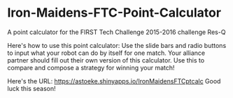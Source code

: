 # Iron-Maidens-FTC-Point-Calculator
A point calculator for the FIRST Tech Challenge 2015-2016 challenge Res-Q

Here's how to use this point calculator:
Use the slide bars and radio buttons to input what your robot can do by itself for one match. Your alliance partner should fill out their own version of this calculator. Use this to compare and compose a strategy for winning your match!

Here's the URL:  https://astoeke.shinyapps.io/IronMaidensFTCptcalc
Good luck this season!
